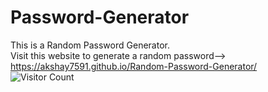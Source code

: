 # Password-Generator

This is a Random Password Generator.
<br>
Visit this website to generate a random password-->   https://akshay7591.github.io/Random-Password-Generator/
<br>
![Visitor Count](https://profile-counter.glitch.me/{Akshay7591}/count.svg)
